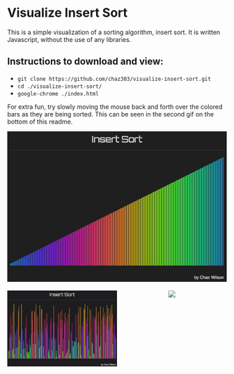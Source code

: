 # Visualize Insert Sort

This is a simple visualization of a sorting algorithm, insert sort. It is written Javascript, without the use of any libraries.

## Instructions to download and view:

* `git clone https://github.com/chaz303/visualize-insert-sort.git`
* `cd ./visualize-insert-sort/`
* `google-chrome ./index.html`

For extra fun, try slowly moving the mouse back and forth over the colored bars as they are being sorted. This can be seen in the second gif on the bottom of this readme.

<div align="center">
<img src="./img/insertsort.png"><br><br>
  <div>
  <div style="float:left; width:50%"><img src="./img/insertsort1.gif"></div>
  <div style="float:right; width:50%"><img src="./img/insertsort2.gif"></div>
  </div>
</div>
